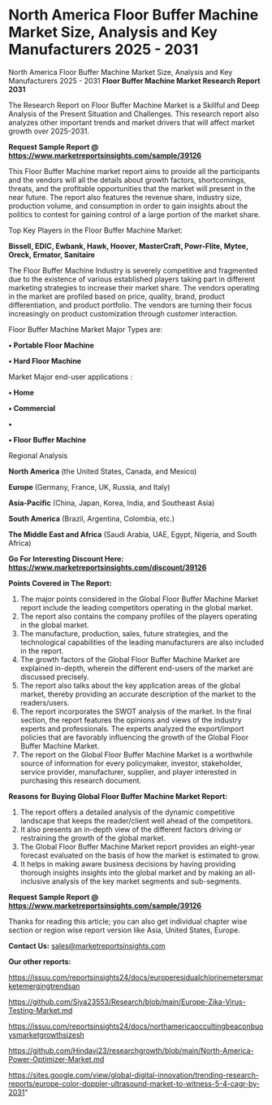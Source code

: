 # North America Floor Buffer Machine Market Size, Analysis and Key Manufacturers 2025 - 2031
North America Floor Buffer Machine Market Size, Analysis and Key Manufacturers 2025 - 2031
<strong>Floor Buffer Machine Market Research Report 2031</strong>

The Research Report on Floor Buffer Machine Market is a Skillful and Deep Analysis of the Present Situation and Challenges. This research report also analyzes other important trends and market drivers that will affect market growth over 2025-2031.

<strong>Request Sample Report @ <a href=https://www.marketreportsinsights.com/sample/39126>https://www.marketreportsinsights.com/sample/39126</a></strong>

This Floor Buffer Machine market report aims to provide all the participants and the vendors will all the details about growth factors, shortcomings, threats, and the profitable opportunities that the market will present in the near future. The report also features the revenue share, industry size, production volume, and consumption in order to gain insights about the politics to contest for gaining control of a large portion of the market share.

Top Key Players in the Floor Buffer Machine Market:

<strong>Bissell, EDIC, Ewbank, Hawk, Hoover, MasterCraft, Powr-Flite, Mytee, Oreck, Ermator, Sanitaire</strong>

The Floor Buffer Machine Industry is severely competitive and fragmented due to the existence of various established players taking part in different marketing strategies to increase their market share. The vendors operating in the market are profiled based on price, quality, brand, product differentiation, and product portfolio. The vendors are turning their focus increasingly on product customization through customer interaction.

Floor Buffer Machine Market Major Types are:

<strong>•  Portable Floor Machine

•  Hard Floor Machine</strong>

Market Major end-user applications :

<strong>•  Home

•  Commercial

•  

•  Floor Buffer Machine</strong>

Regional Analysis

</u><strong><b>North America</b></strong> (the United States, Canada, and Mexico)

<strong><b>Europe </b></strong>(Germany, France, UK, Russia, and Italy)

<strong><b>Asia-Pacific</b></strong> (China, Japan, Korea, India, and Southeast Asia)

<strong><b>South America</b></strong> (Brazil, Argentina, Colombia, etc.)

<strong><b>The Middle East and Africa</b></strong> (Saudi Arabia, UAE, Egypt, Nigeria, and South Africa)

<strong>Go For Interesting Discount Here: <a href=https://www.marketreportsinsights.com/discount/39126>https://www.marketreportsinsights.com/discount/39126</a></strong>

<strong>Points Covered in The Report:</strong>
<ol>
  <li>The major points considered in the Global Floor Buffer Machine Market report include the leading competitors operating in the global market.</li>
  <li>The report also contains the company profiles of the players operating in the global market.</li>
  <li>The manufacture, production, sales, future strategies, and the technological capabilities of the leading manufacturers are also included in the report.</li>
  <li>The growth factors of the Global Floor Buffer Machine Market are explained in-depth, wherein the different end-users of the market are discussed precisely.</li>
  <li>The report also talks about the key application areas of the global market, thereby providing an accurate description of the market to the readers/users.</li>
  <li>The report incorporates the SWOT analysis of the market. In the final section, the report features the opinions and views of the industry experts and professionals. The experts analyzed the export/import policies that are favorably influencing the growth of the Global Floor Buffer Machine Market.</li>
  <li>The report on the Global Floor Buffer Machine Market is a worthwhile source of information for every policymaker, investor, stakeholder, service provider, manufacturer, supplier, and player interested in purchasing this research document.</li>
</ol>
<strong>Reasons for Buying Global Floor Buffer Machine Market Report:</strong>

<ol>
  <li>The report offers a detailed analysis of the dynamic competitive landscape that keeps the reader/client well ahead of the competitors.</li>
  <li>It also presents an in-depth view of the different factors driving or restraining the growth of the global market.</li>
  <li>The Global Floor Buffer Machine Market report provides an eight-year forecast evaluated on the basis of how the market is estimated to grow.</li>
  <li>It helps in making aware business decisions by having providing thorough insights insights into the global market and by making an all-inclusive analysis of the key market segments and sub-segments.</li>
</ol>
<strong>Request Sample Report @ <a href=https://www.marketreportsinsights.com/sample/39126>https://www.marketreportsinsights.com/sample/39126</a></strong>


Thanks for reading this article; you can also get individual chapter wise section or region wise report version like Asia, United States, Europe.

<strong>Contact Us:</strong>
sales@marketreportsinsights.com

<strong>Our other reports:</strong>

<a href=https://issuu.com/reportsinsights24/docs/europeresidualchlorinemetersmarketemergingtrendsan>https://issuu.com/reportsinsights24/docs/europeresidualchlorinemetersmarketemergingtrendsan</a>

<a href=https://github.com/Siya23553/Research/blob/main/Europe-Zika-Virus-Testing-Market.md>https://github.com/Siya23553/Research/blob/main/Europe-Zika-Virus-Testing-Market.md</a>

<a href=https://issuu.com/reportsinsights24/docs/northamericaoccultingbeaconbuoysmarketgrowthsizesh>https://issuu.com/reportsinsights24/docs/northamericaoccultingbeaconbuoysmarketgrowthsizesh</a>

<a href=https://github.com/Hindavi23/researchgrowth/blob/main/North-America-Power-Optimizer-Market.md>https://github.com/Hindavi23/researchgrowth/blob/main/North-America-Power-Optimizer-Market.md</a>

<a href=https://sites.google.com/view/global-digital-innovation/trending-research-reports/europe-color-doppler-ultrasound-market-to-witness-5-4-cagr-by-2031>https://sites.google.com/view/global-digital-innovation/trending-research-reports/europe-color-doppler-ultrasound-market-to-witness-5-4-cagr-by-2031</a>"
